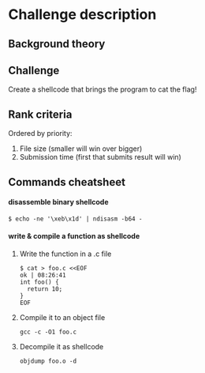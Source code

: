 Challenge description
=====================

## Background theory

## Challenge
Create a shellcode that brings the program to cat the flag!

## Rank criteria
Ordered by priority:
1. File size (smaller will win over bigger)
2. Submission time (first that submits result will win) 

## Commands cheatsheet

#### disassemble binary shellcode
```
$ echo -ne '\xeb\x1d' | ndisasm -b64 -
```

#### write & compile a function as shellcode
1. Write the function in a .c file
   ```
   $ cat > foo.c <<EOF                                                                                                                           ok | 08:26:41 
   int foo() {
     return 10;
   }
   EOF
   ```
2. Compile it to an object file
   ```
   gcc -c -O1 foo.c
   ```
3. Decompile it as shellcode
   ```
   objdump foo.o -d
   ```
